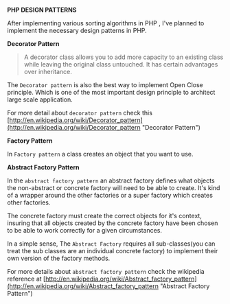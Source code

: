 **PHP DESIGN PATTERNS**

After implementing various sorting algorithms in PHP , I've planned to implement the necessary design patterns in PHP.


**Decorator Pattern**

> A decorator class allows you to add more capacity to an existing class while leaving the original class untouched. It has certain advantages over inheritance.

The `Decorator pattern` is also the best way to implement Open Close principle. Which is one of the most important design principle to architect large scale application.


For more detail about `decorator pattern` check this [http://en.wikipedia.org/wiki/Decorator_pattern](http://en.wikipedia.org/wiki/Decorator_pattern "Decorator Pattern")


**Factory Pattern**


In `Factory pattern` a class creates an object that you want to use.

**Abstract Factory Pattern**

In the `abstract factory pattern` an abstract factory defines what objects the non-abstract or concrete factory will need to be able to create. It's kind of a wrapper around the other factories or a super factory which creates other factories.


The concrete factory must create the correct objects for it's context, insuring that all objects created by the concrete factory have been chosen to be able to work correctly for a given circumstances.

In a simple sense, The `Abstract Factory` requires all sub-classes(you can treat the sub classes are an individual concrete factory) to implement their own version of the factory methods. 

For more details about `abstract factory pattern` check the wikipedia reference at [http://en.wikipedia.org/wiki/Abstract_factory_pattern](http://en.wikipedia.org/wiki/Abstract_factory_pattern "Abstract Factory Pattern")


